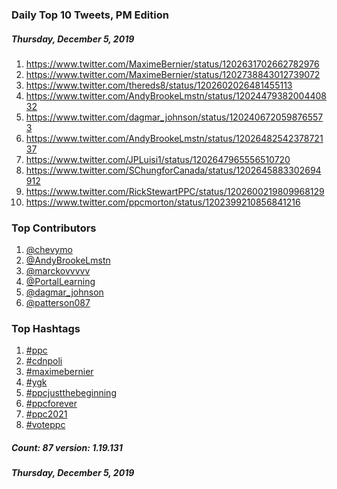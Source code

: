 ### Daily Top 10 Tweets, PM Edition
##### Thursday, December 5, 2019
 1) https://www.twitter.com/MaximeBernier/status/1202631702662782976
 2) https://www.twitter.com/MaximeBernier/status/1202738843012739072
 3) https://www.twitter.com/thereds8/status/1202602026481455113
 4) https://www.twitter.com/AndyBrookeLmstn/status/1202447938200440832
 5) https://www.twitter.com/dagmar_johnson/status/1202406720598765573
 6) https://www.twitter.com/AndyBrookeLmstn/status/1202648254237872137
 7) https://www.twitter.com/JPLuisi1/status/1202647965556510720
 8) https://www.twitter.com/SChungforCanada/status/1202645883302694912
 9) https://www.twitter.com/RickStewartPPC/status/1202600219809968129
10) https://www.twitter.com/ppcmorton/status/1202399210856841216

### Top Contributors
  1) [@chevymo](https://www.twitter.com/chevymo)
  2) [@AndyBrookeLmstn](https://www.twitter.com/AndyBrookeLmstn)
  3) [@marckovvvvv](https://www.twitter.com/marckovvvvv)
  4) [@PortalLearning](https://www.twitter.com/PortalLearning)
  5) [@dagmar_johnson](https://www.twitter.com/dagmar_johnson)
  6) [@patterson087](https://www.twitter.com/patterson087)


### Top Hashtags

  1) [#ppc](https://www.twitter.com/hashtag/ppc)
  2) [#cdnpoli](https://www.twitter.com/hashtag/cdnpoli)
  3) [#maximebernier](https://www.twitter.com/hashtag/maximebernier)
  4) [#ygk](https://www.twitter.com/hashtag/ygk)
  5) [#ppcjustthebeginning](https://www.twitter.com/hashtag/ppcjustthebeginning)
  6) [#ppcforever](https://www.twitter.com/hashtag/ppcforever)
  7) [#ppc2021](https://www.twitter.com/hashtag/ppc2021)
  8) [#voteppc](https://www.twitter.com/hashtag/voteppc)

##### Count: 87	version: 1.19.131
##### Thursday, December 5, 2019

